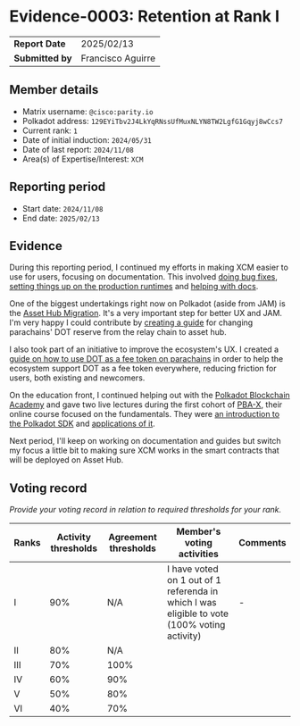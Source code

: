 # Evidence-0003: Retention at Rank I

|                 |                                                                                             |
| --------------- | ------------------------------------------------------------------------------------------- |
| **Report Date** | 2025/02/13                                                                                  |
| **Submitted by**| Francisco Aguirre                                                                           |

## Member details

- Matrix username: `@cisco:parity.io`
- Polkadot address: `129EYiTbv2J4LkYqRNssUfMuxNLYN8TW2LgfG1Gqyj8wCcs7`
- Current rank: `1`
- Date of initial induction: `2024/05/31`
- Date of last report: `2024/11/08`
- Area(s) of Expertise/Interest: `XCM`

## Reporting period

- Start date: `2024/11/08`
- End date: `2025/02/13`

## Evidence

During this reporting period, I continued my efforts in making XCM easier to use for users, focusing on documentation.
This involved [doing bug fixes](https://github.com/paritytech/polkadot-sdk/pull/7423), [setting things up on the production runtimes](https://github.com/polkadot-fellows/runtimes/pull/539) and [helping with docs](https://github.com/polkadot-developers/polkadot-docs/pull/336).

One of the biggest undertakings right now on Polkadot (aside from JAM) is the [Asset Hub Migration](https://forum.polkadot.network/t/asset-hub-migration-2025/11129).
It's a very important step for better UX and JAM.
I'm very happy I could contribute by [creating a guide](https://hackmd.io/AeQY7IufQU6SsBEjpfLqMw) for changing parachains' DOT reserve from the relay chain to asset hub.

I also took part of an initiative to improve the ecosystem's UX.
I created a [guide on how to use DOT as a fee token on parachains](https://docs.google.com/document/d/1a1IfcfQhlpAKDURzopbv1GUxqC0KGDErHQ9or6DIcEo/edit?tab=t.0#heading=h.whc2wh4nmhr8) in order to help the ecosystem support DOT as a fee token everywhere, reducing friction for users, both existing and newcomers.

On the education front, I continued helping out with the [Polkadot Blockchain Academy](https://polkadot.academy/) and gave two live lectures during the first cohort of [PBA-X](https://pbax.polkadot.academy/), their online course focused on the fundamentals.
They were [an introduction to the Polkadot SDK](https://docs.google.com/presentation/d/1jj6scbOJt00bKk--r8wYWJZs6iYnqs6ADbRkf8g-rYg/edit#slide=id.g30c00b30948_0_1334) and [applications of it](https://docs.google.com/presentation/d/1p5YJvJFpa9RlXWNqsmbANjA0gzRdcPuN0StAaetmfHs/edit#slide=id.p).

Next period, I'll keep on working on documentation and guides but switch my focus a little bit to making sure XCM works in the smart contracts that will be deployed on Asset Hub.

## Voting record
*Provide your voting record in relation to required thresholds for your rank.* 

|  Ranks | Activity thresholds | Agreement thresholds | Member's voting activities | Comments |
|---|---|---|---|---|
|I  |90%   |N/A   | I have voted on 1 out of 1 referenda in which I was eligible to vote (100% voting activity) | - |
|II |80%   |N/A   |   |  |
|III|70%   |100%  |   |  |
|IV |60%   |90%   |   |  |
|V  |50%   |80%   |   |  |
|VI |40%   |70%   |   |  |
